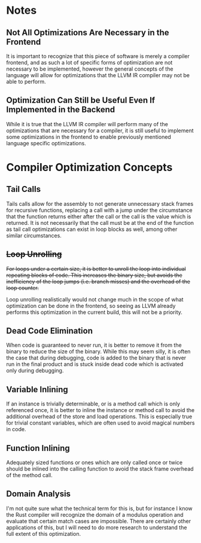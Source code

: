 # Notes

## Not All Optimizations Are Necessary in the Frontend

It is important to recognize that this piece of software is merely a compiler frontend,
and as such a lot of specific forms of optimization are not necessary to be implemented,
however the general concepts of the language will allow for optimizations that the LLVM
IR compiler may not be able to perform.

## Optimization Can Still be Useful Even If Implemented in the Backend

While it is true that the LLVM IR compiler will perform many of the optimizations that
are necessary for a compiler, it is still useful to implement some optimizations in the
frontend to enable previously mentioned language specific optimizations.

# Compiler Optimization Concepts

## Tail Calls

Tails calls allow for the assembly to not generate unnecessary stack frames for 
recursive functions, replacing a call with a jump under the circumstance that
the function returns either after the call or the call is the value which is
returned. It is not necessarily that the call must be at the end of the function
as tail call optimizations can exist in loop blocks as well, among other
similar circumstances.

## ~~Loop Unrolling~~

~~For loops under a certain size, it is better to unroll the loop into individual
repeating blocks of code. This increases the binary size, but avoids the inefficiency
of the loop jumps (i.e. branch misses) and the overhead of the loop counter.~~

Loop unrolling realistically would not change much in the scope of what optimization
can be done in the frontend, so seeing as LLVM already performs this optimization in
the current build, this will not be a priority.

## Dead Code Elimination

When code is guaranteed to never run, it is better to remove it from the binary
to reduce the size of the binary. While this may seem silly, it is often the case
that during debugging, code is added to the binary that is never run in the final
product and is stuck inside dead code which is activated only during debugging.

## Variable Inlining

If an instance is trivially determinable, or is a method call which is only referenced
once, it is better to inline the instance or method call to avoid the additional overhead
of the store and load operations. This is especially true for trivial constant variables,
which are often used to avoid magical numbers in code.

## Function Inlining

Adequately sized functions or ones which are only called once or twice should be inlined
into the calling function to avoid the stack frame overhead of the method call.

## Domain Analysis

I'm not quite sure what the technical term for this is, but for instance I know the Rust
compiler will recognize the domain of a modulus operation and evaluate that certain match
cases are impossible. There are certainly other applications of this, but I will need to do
more research to understand the full extent of this optimization.